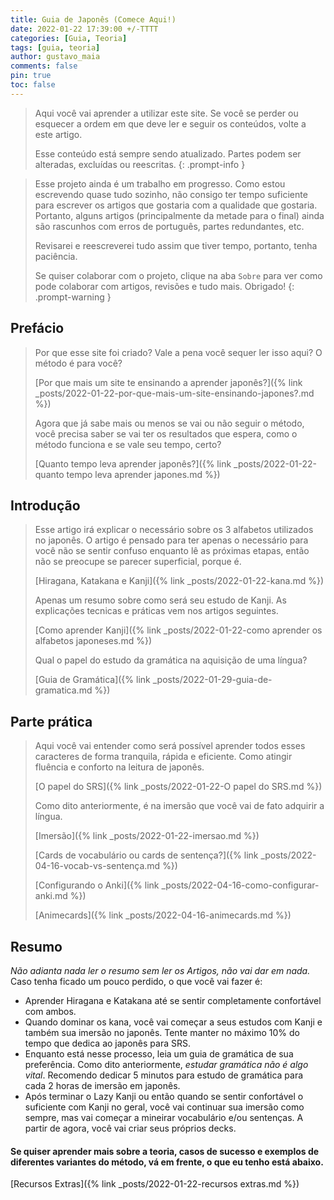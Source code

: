 ```yaml
---
title: Guia de Japonês (Comece Aqui!)
date: 2022-01-22 17:39:00 +/-TTTT
categories: [Guia, Teoria]
tags: [guia, teoria]
author: gustavo_maia
comments: false
pin: true
toc: false
---
```


> Aqui você vai aprender a utilizar este site. Se você se perder ou esquecer a ordem em que deve ler e seguir os conteúdos, volte a este artigo.
>
> Esse conteúdo está sempre sendo atualizado. Partes podem ser alteradas, excluídas ou reescritas.
{: .prompt-info }

> Esse projeto ainda é um trabalho em progresso. Como estou escrevendo quase tudo sozinho, não consigo ter tempo suficiente para escrever os artigos que gostaria com a qualidade que gostaria. Portanto, alguns artigos (principalmente da metade para o final) ainda são rascunhos com erros de português, partes redundantes, etc.
>
> Revisarei e reescreverei tudo assim que tiver tempo, portanto, tenha paciência.
>
> Se quiser colaborar com o projeto, clique na aba `Sobre` para ver como pode colaborar com artigos, revisões e tudo mais. Obrigado!
{: .prompt-warning }

## Prefácio

>Por que esse site foi criado? Vale a pena você sequer ler isso aqui? O método é para você?
>
> [Por que mais um site te ensinando a aprender japonês?]({% link _posts/2022-01-22-por-que-mais-um-site-ensinando-japones?.md %})
>
>Agora que já sabe mais ou menos se vai ou não seguir o método, você precisa saber se vai ter os resultados que espera, como o método funciona e se vale seu tempo, certo?
>
>[Quanto tempo leva aprender japonês?]({% link _posts/2022-01-22-quanto tempo leva aprender japones.md %})

## Introdução

> Esse artigo irá explicar o necessário sobre os 3 alfabetos utilizados no japonês. O artigo é pensado para ter apenas o necessário para você não se sentir confuso enquanto lê as próximas etapas, então não se preocupe se parecer superficial, porque é.
>
> [Hiragana, Katakana e Kanji]({% link _posts/2022-01-22-kana.md %})
>
>
> Apenas um resumo sobre como será seu estudo de Kanji. As explicações tecnicas e práticas vem nos artigos seguintes.
>
> [Como aprender Kanji]({% link _posts/2022-01-22-como aprender os alfabetos japoneses.md %})
>
> Qual o papel do estudo da gramática na aquisição de uma língua?
>
> [Guia de Gramática]({% link _posts/2022-01-29-guia-de-gramatica.md %})

## Parte prática

> Aqui você vai entender como será possível aprender todos esses caracteres de forma tranquila, rápida e eficiente. Como atingir fluência e conforto na leitura de japonês.
>
> [O papel do SRS]({% link _posts/2022-01-22-O papel do SRS.md %})
>
> Como dito anteriormente, é na imersão que você vai de fato adquirir a língua.
>
> [Imersão]({% link _posts/2022-01-22-imersao.md %})
>
> [Cards de vocabulário ou cards de sentença?]({% link _posts/2022-04-16-vocab-vs-sentença.md %})
>
> [Configurando o Anki]({% link _posts/2022-04-16-como-configurar-anki.md %})
>
> [Animecards]({% link _posts/2022-04-16-animecards.md %})

## Resumo
*Não adianta nada ler o resumo sem ler os Artigos, não vai dar em nada.*
Caso tenha ficado um pouco perdido, o que você vai fazer é:
* Aprender Hiragana e Katakana até se sentir completamente confortável com ambos.
* Quando dominar os kana, você vai começar a seus estudos com Kanji e também sua imersão no japonês. Tente manter no máximo 10% do tempo que dedica ao japonês para SRS.
* Enquanto está nesse processo, leia um guia de gramática de sua preferência. Como dito anteriormente, *estudar gramática não é algo vital*. Recomendo dedicar 5 minutos para estudo de gramática para cada 2 horas de imersão em japonês.
* Após terminar o Lazy Kanji ou então quando se sentir confortável o suficiente com Kanji no geral, você vai continuar sua imersão como sempre, mas vai começar a mineirar vocabulário e/ou sentenças. A partir de agora, você vai criar seus próprios decks.

#### Se quiser aprender mais sobre a teoria, casos de sucesso e exemplos de diferentes variantes do método, vá em frente, o que eu tenho está abaixo.

[Recursos Extras]({% link _posts/2022-01-22-recursos extras.md %})